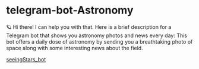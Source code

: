 # telegram-bot-Astronomy
🪐 Hi there! I can help you with that. Here is a brief description for a Telegram bot that shows you astronomy photos and news every day:  This bot offers a daily dose of astronomy by sending you a breathtaking photo of space along with some interesting news about the field.

[seeingStars_bot](t.me/seeingStars_bot)
